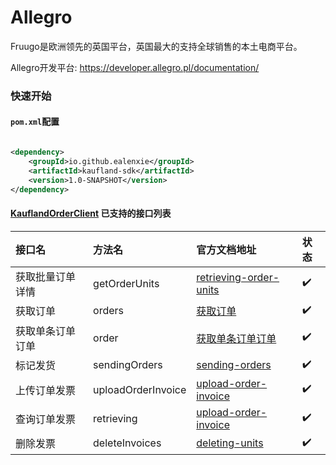 Allegro
===========
<p>Fruugo是欧洲领先的英国平台，英国最大的支持全球销售的本土电商平台。</p>

Allegro开发平台: https://developer.allegro.pl/documentation/

### 快速开始

#### `pom.xml`配置

```xml

<dependency>
    <groupId>io.github.ealenxie</groupId>
    <artifactId>kaufland-sdk</artifactId>
    <version>1.0-SNAPSHOT</version>
</dependency>
```

#### [KauflandOrderClient](https://github.com/EalenXie/sdk-all/blob/main/kaufland-sdk/src/main/java/io/github/ealenxie/kaufland/v1/KauflandOrderClient.java) 已支持的接口列表

| 接口名      | 方法名                | 官方文档地址                                                                                           | 状态  |
|:---------|:-------------------|:-------------------------------------------------------------------------------------------------|:----|
| 获取批量订单详情 | getOrderUnits      | [retrieving-order-units](https://www.kaufland.de/api/v1/?page=orders#retrieving-order-units)     | ✔️  |
| 获取订单     | orders             | [获取订单](https://sellerapi.kaufland.com/?page=code-examples#adding-a-unit)                         | ✔️  |
| 获取单条订单订单 | order              | [获取单条订单订单](https://www.kaufland.de/api/v1/?page=orders#retrieving-order-units)                   | ✔️  |
| 标记发货     | sendingOrders      | [sending-orders](https://www.kaufland.de/api/v1/?page=orders#retrieving-order-units)             | ✔️  |
| 上传订单发票   | uploadOrderInvoice | [upload-order-invoice](https://www.kaufland.de/api/v1/?page=order-invoices#upload-order-invoice) | ✔️  |
| 查询订单发票   | retrieving         | [upload-order-invoice](https://www.kaufland.de/api/v1/?page=order-invoices#upload-order-invoice) | ✔️  |
| 删除发票     | deleteInvoices     | [deleting-units](https://www.kaufland.de/api/v1/?page=inventory#deleting-units)                  | ✔️  |